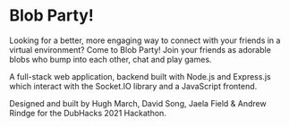 # Blob Party!

Looking for a better, more engaging way to connect with your friends in a virtual environment? Come to Blob Party! Join your friends as adorable blobs who bump into each other, chat and play games.

A full-stack web application, backend built with Node.js and Express.js which interact with the Socket.IO library and a JavaScript frontend.

Designed and built by Hugh March, David Song, Jaela Field & Andrew Rindge for the DubHacks 2021 Hackathon.
